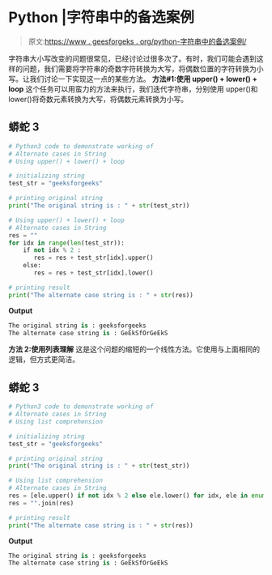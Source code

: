 # Python |字符串中的备选案例

> 原文:[https://www . geesforgeks . org/python-字符串中的备选案例/](https://www.geeksforgeeks.org/python-alternate-cases-in-string/)

字符串大小写改变的问题很常见，已经讨论过很多次了。有时，我们可能会遇到这样的问题，我们需要将字符串的奇数字符转换为大写，将偶数位置的字符转换为小写。让我们讨论一下实现这一点的某些方法。
**方法#1:使用 upper() + lower() + loop**
这个任务可以用蛮力的方法来执行，我们迭代字符串，分别使用 upper()和 lower()将奇数元素转换为大写，将偶数元素转换为小写。

## 蟒蛇 3

```py
# Python3 code to demonstrate working of
# Alternate cases in String
# Using upper() + lower() + loop

# initializing string
test_str = "geeksforgeeks"

# printing original string
print("The original string is : " + str(test_str))

# Using upper() + lower() + loop
# Alternate cases in String
res = ""
for idx in range(len(test_str)):
    if not idx % 2 :
       res = res + test_str[idx].upper()
    else:
       res = res + test_str[idx].lower()

# printing result
print("The alternate case string is : " + str(res))
```

**Output**

```py
The original string is : geeksforgeeks
The alternate case string is : GeEkSfOrGeEkS

```

**方法 2:使用列表理解**
这是这个问题的缩短的一个线性方法。它使用与上面相同的逻辑，但方式更简洁。

## 蟒蛇 3

```py
# Python3 code to demonstrate working of
# Alternate cases in String
# Using list comprehension

# initializing string
test_str = "geeksforgeeks"

# printing original string
print("The original string is : " + str(test_str))

# Using list comprehension
# Alternate cases in String
res = [ele.upper() if not idx % 2 else ele.lower() for idx, ele in enumerate(test_str)]
res = "".join(res)

# printing result
print("The alternate case string is : " + str(res))
```

**Output**

```py
The original string is : geeksforgeeks
The alternate case string is : GeEkSfOrGeEkS

```